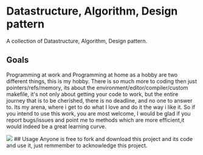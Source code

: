 # Datastructure, Algorithm, Design pattern
A collection of Datastructure, Algorithm, Design pattern.

## Goals
Programming at work and Programming at home as a hobby are two different things,
this is my hobby. There is so much more to coding then just pointers/refs/memory, 
its about the environment/editor/compiler/custom makefile, it's not only about getting 
your code to work, but the entire journey that is to be cherished, there is no deadline, 
and no one to answer to. Its my arena, where i get to do what I love and do it the way i 
like it.  So if you intend to use this work, you are most welcome, I would be glad
if you report bugs/issues and point me to methods which are more efficient,it would indeed 
be a great learning curve.

<img src="./recource/icon.jpg">
## Usage
Anyone is free to fork and download this project and its code and use it, just remmember to 
acknowledge this project.


